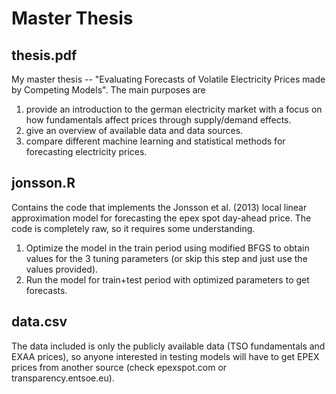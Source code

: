 # Master Thesis

## thesis.pdf
My master thesis -- "Evaluating Forecasts of Volatile Electricity Prices made by Competing Models". The main purposes are
1. provide an introduction to the german electricity market with a focus on how fundamentals affect prices through supply/demand effects.
2. give an overview of available data and data sources.
3. compare different machine learning and statistical methods for forecasting electricity prices.

## jonsson.R
Contains the code that implements the Jonsson et al. (2013) local linear approximation model for forecasting the epex spot day-ahead price. The code is completely raw, so it requires some understanding. 
1. Optimize the model in the train period using modified BFGS to obtain values for the 3 tuning parameters (or skip this step and just use the values provided). 
2. Run the model for train+test period with optimized parameters to get forecasts.

## data.csv
The data included is only the publicly available data (TSO fundamentals and EXAA prices), so anyone interested in testing models will have to get EPEX prices from another source (check epexspot.com or transparency.entsoe.eu).
